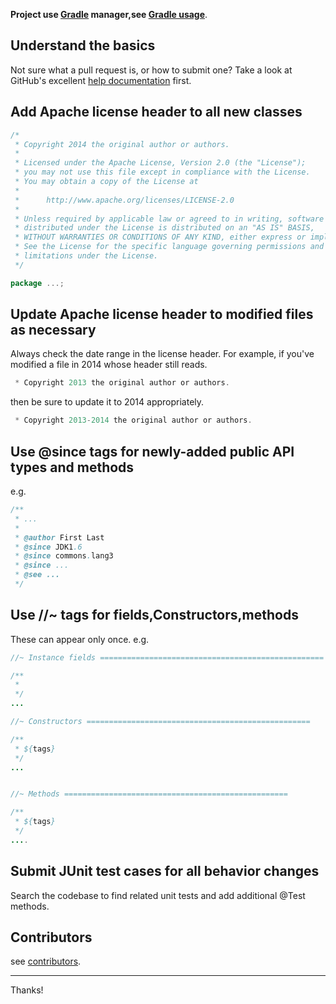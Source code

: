**Project use [Gradle][] manager,see [Gradle usage][]**.

## Understand the basics

Not sure what a pull request is, or how to submit one?  Take a look at GitHub's
excellent [help documentation][] first.

## Add Apache license header to all new classes

```java
/*
 * Copyright 2014 the original author or authors.
 *
 * Licensed under the Apache License, Version 2.0 (the "License");
 * you may not use this file except in compliance with the License.
 * You may obtain a copy of the License at
 *
 *      http://www.apache.org/licenses/LICENSE-2.0
 *
 * Unless required by applicable law or agreed to in writing, software
 * distributed under the License is distributed on an "AS IS" BASIS,
 * WITHOUT WARRANTIES OR CONDITIONS OF ANY KIND, either express or implied.
 * See the License for the specific language governing permissions and
 * limitations under the License.
 */

package ...;
```

## Update Apache license header to modified files as necessary

Always check the date range in the license header. For example, if you've
modified a file in 2014 whose header still reads.

```java
 * Copyright 2013 the original author or authors.
```

then be sure to update it to 2014 appropriately.

```java
 * Copyright 2013-2014 the original author or authors.
```

## Use @since tags for newly-added public API types and methods

e.g.

```java
/**
 * ...
 *
 * @author First Last
 * @since JDK1.6
 * @since commons.lang3
 * @since ...
 * @see ...
 */
```

## Use //~ tags for fields,Constructors,methods
These can appear only once.
e.g.
```java
//~ Instance fields ==================================================

/**
 * 
 */
...
```
```java
//~ Constructors ==================================================

/**
 * ${tags}
 */
...
```
```java

//~ Methods ==================================================

/**
 * ${tags}
 */
....
```


## Submit JUnit test cases for all behavior changes
Search the codebase to find related unit tests and add additional @Test methods.


## Contributors
see [contributors][].

-----
Thanks!

[help documentation]: http://help.github.com/send-pull-requests
[Gradle]: http://www.gradle.org/ "Gradle"
[Gradle usage]: http://www.gradle.org/docs/1.12/userguide/userguide.html "Gradle usage"
[contributors]: https://github.com/rockagen/upos/graphs/contributors "see contributors"
